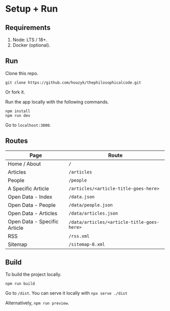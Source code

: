 # Setup + Run

## Requirements

1. Node: LTS / 18+.
2. Docker (optional).

## Run

Clone this repo.

```
git clone https://github.com/houzyk/thephilosophicalcode.git
```

Or fork it.

Run the app locally with the following commands.

```
npm install
npm run dev
```

Go to `localhost:3000`.

## Routes

| Page | Route |
| -------- | ------- |
| Home / About  | `/` |
| Articles | `/articles` |
| People | `/people` |
| A Specific Article | `/articles/<article-title-goes-here>` |
| Open Data - Index | `/data.json` |
| Open Data - People | `/data/people.json` |
| Open Data - Articles | `/data/articles.json` |
| Open Data - Specific Article | `/data/articles/<article-title-goes-here>` |
| RSS | `/rss.xml` |
| Sitemap | `/sitemap-0.xml` |

## Build

To build the project locally.

```
npm run build
```

Go to `/dist`. You can serve it locally with `npx serve ./dist`

Alternatively, `npm run preview`.